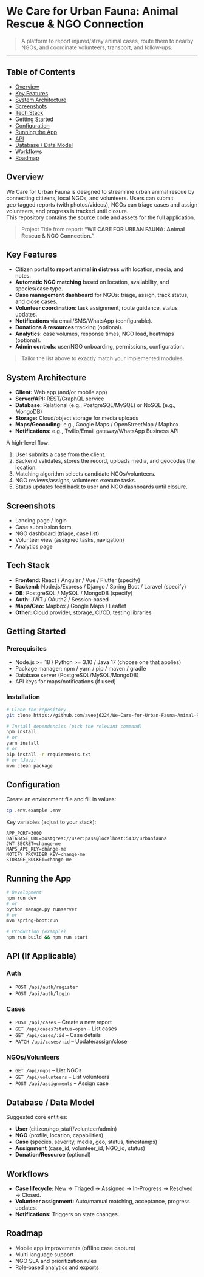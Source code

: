 
# We Care for Urban Fauna: Animal Rescue & NGO Connection

> A platform to report injured/stray animal cases, route them to nearby NGOs, and coordinate volunteers, transport, and follow‑ups.

<!--
This README is generated from your project report. Please replace TODO sections with exact details from your implementation (tech stack, setup, screenshots, API, DB schema, etc.).
-->

---

## Table of Contents
- [Overview](#overview)
- [Key Features](#key-features)
- [System Architecture](#system-architecture)
- [Screenshots](#screenshots)
- [Tech Stack](#tech-stack)
- [Getting Started](#getting-started)
- [Configuration](#configuration)
- [Running the App](#running-the-app)
- [API](#api-if-applicable)
- [Database / Data Model](#database--data-model)
- [Workflows](#workflows)
- [Roadmap](#roadmap)


## Overview
We Care for Urban Fauna is designed to streamline urban animal rescue by connecting citizens, local NGOs, and volunteers. Users can submit geo‑tagged reports (with photos/videos), NGOs can triage cases and assign volunteers, and progress is tracked until closure.  
This repository contains the source code and assets for the full application.

> Project Title from report: **“WE CARE FOR URBAN FAUNA: Animal Rescue & NGO Connection.”**

## Key Features
- Citizen portal to **report animal in distress** with location, media, and notes.
- **Automatic NGO matching** based on location, availability, and species/case type.
- **Case management dashboard** for NGOs: triage, assign, track status, and close cases.
- **Volunteer coordination**: task assignment, route guidance, status updates.
- **Notifications** via email/SMS/WhatsApp (configurable).
- **Donations & resources** tracking (optional).
- **Analytics**: case volumes, response times, NGO load, heatmaps (optional).
- **Admin controls**: user/NGO onboarding, permissions, configuration.

> Tailor the list above to exactly match your implemented modules.

## System Architecture
<!-- TODO: Replace with your exact architecture -->
- **Client:** Web app (and/or mobile app)
- **Server/API:** REST/GraphQL service
- **Database:** Relational (e.g., PostgreSQL/MySQL) or NoSQL (e.g., MongoDB)
- **Storage:** Cloud/object storage for media uploads
- **Maps/Geocoding:** e.g., Google Maps / OpenStreetMap / Mapbox
- **Notifications:** e.g., Twilio/Email gateway/WhatsApp Business API

A high‑level flow:
1. User submits a case from the client.
2. Backend validates, stores the record, uploads media, and geocodes the location.
3. Matching algorithm selects candidate NGOs/volunteers.
4. NGO reviews/assigns, volunteers execute tasks.
5. Status updates feed back to user and NGO dashboards until closure.

## Screenshots
<!-- TODO: Add real screenshots -->
- Landing page / login
- Case submission form
- NGO dashboard (triage, case list)
- Volunteer view (assigned tasks, navigation)
- Analytics page

## Tech Stack
<!-- TODO: Fill in exact frameworks and versions -->
- **Frontend:** React / Angular / Vue / Flutter (specify)
- **Backend:** Node.js/Express / Django / Spring Boot / Laravel (specify)
- **DB:** PostgreSQL / MySQL / MongoDB (specify)
- **Auth:** JWT / OAuth2 / Session‑based
- **Maps/Geo:** Mapbox / Google Maps / Leaflet
- **Other:** Cloud provider, storage, CI/CD, testing libraries

## Getting Started
### Prerequisites
- Node.js >= 18 / Python >= 3.10 / Java 17 (choose one that applies)
- Package manager: npm / yarn / pip / maven / gradle
- Database server (PostgreSQL/MySQL/MongoDB)
- API keys for maps/notifications (if used)

### Installation
```bash
# Clone the repository
git clone https://github.com/aveej6224/We-Care-for-Urban-Fauna-Animal-Rescue-NGO-Connection.git

# Install dependencies (pick the relevant command)
npm install
# or
yarn install
# or
pip install -r requirements.txt
# or (Java)
mvn clean package
```

## Configuration
Create an environment file and fill in values:
```bash
cp .env.example .env
```
Key variables (adjust to your stack):
```
APP_PORT=3000
DATABASE_URL=postgres://user:pass@localhost:5432/urbanfauna
JWT_SECRET=change-me
MAPS_API_KEY=change-me
NOTIFY_PROVIDER_KEY=change-me
STORAGE_BUCKET=change-me
```

## Running the App
```bash
# Development
npm run dev
# or
python manage.py runserver
# or
mvn spring-boot:run

# Production (example)
npm run build && npm run start
```

## API (If Applicable)
<!-- TODO: Replace with real endpoints -->
### Auth
- `POST /api/auth/register`
- `POST /api/auth/login`

### Cases
- `POST /api/cases` – Create a new report
- `GET /api/cases?status=open` – List cases
- `GET /api/cases/:id` – Case details
- `PATCH /api/cases/:id` – Update/assign/close

### NGOs/Volunteers
- `GET /api/ngos` – List NGOs
- `GET /api/volunteers` – List volunteers
- `POST /api/assignments` – Assign case

## Database / Data Model
<!-- TODO: Paste your ER diagram or schema -->
Suggested core entities:
- **User** (citizen/ngo_staff/volunteer/admin)
- **NGO** (profile, location, capabilities)
- **Case** (species, severity, media, geo, status, timestamps)
- **Assignment** (case_id, volunteer_id, NGO_id, status)
- **Donation/Resource** (optional)

## Workflows
- **Case lifecycle:** New → Triaged → Assigned → In‑Progress → Resolved → Closed.
- **Volunteer assignment:** Auto/manual matching, acceptance, progress updates.
- **Notifications:** Triggers on state changes.



## Roadmap
- Mobile app improvements (offline case capture)
- Multi‑language support
- NGO SLA and prioritization rules
- Role‑based analytics and exports



